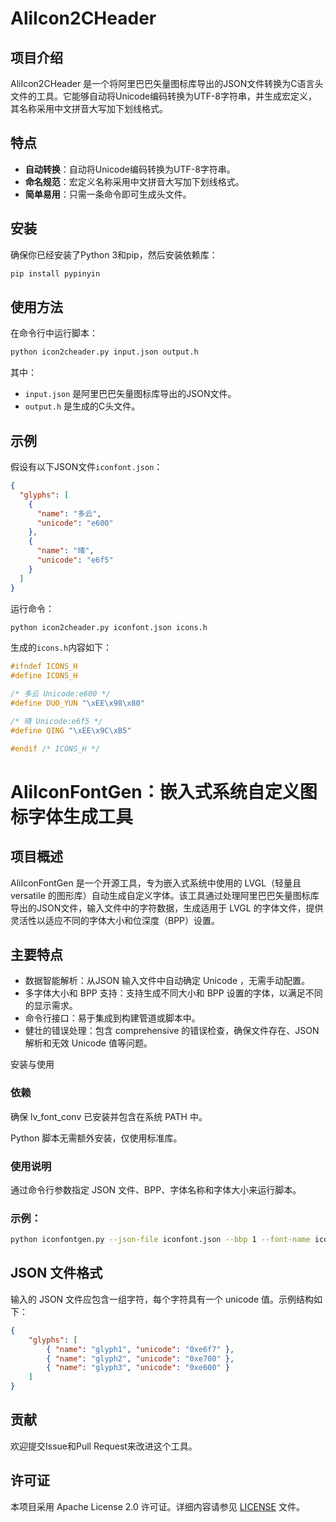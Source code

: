 # AliIcon2CHeader

## 项目介绍

AliIcon2CHeader 是一个将阿里巴巴矢量图标库导出的JSON文件转换为C语言头文件的工具。它能够自动将Unicode编码转换为UTF-8字符串，并生成宏定义，其名称采用中文拼音大写加下划线格式。

## 特点

- **自动转换**：自动将Unicode编码转换为UTF-8字符串。
- **命名规范**：宏定义名称采用中文拼音大写加下划线格式。
- **简单易用**：只需一条命令即可生成头文件。

## 安装

确保你已经安装了Python 3和pip，然后安装依赖库：

```bash
pip install pypinyin
```

## 使用方法

在命令行中运行脚本：

```bash
python icon2cheader.py input.json output.h
```

其中：

- `input.json` 是阿里巴巴矢量图标库导出的JSON文件。
- `output.h` 是生成的C头文件。

## 示例

假设有以下JSON文件`iconfont.json`：
```json
{
  "glyphs": [
    {
      "name": "多云",
      "unicode": "e600"
    },
    {
      "name": "晴",
      "unicode": "e6f5"
    }
  ]
}
```

运行命令：

```bash
python icon2cheader.py iconfont.json icons.h
```

生成的`icons.h`内容如下：
```C
#ifndef ICONS_H
#define ICONS_H

/* 多云 Unicode:e600 */
#define DUO_YUN "\xEE\x98\x80"

/* 晴 Unicode:e6f5 */
#define QING "\xEE\x9C\xB5"

#endif /* ICONS_H */
```



# AliIconFontGen：嵌入式系统自定义图标字体生成工具


## 项目概述
AliIconFontGen 是一个开源工具，专为嵌入式系统中使用的 LVGL（轻量且 versatile 的图形库）自动生成自定义字体。该工具通过处理阿里巴巴矢量图标库导出的JSON文件，输入文件中的字符数据，生成适用于 LVGL 的字体文件，提供灵活性以适应不同的字体大小和位深度（BPP）设置。

## 主要特点

* 数据智能解析：从JSON 输入文件中自动确定 Unicode ，无需手动配置。
* 多字体大小和 BPP 支持：支持生成不同大小和 BPP 设置的字体，以满足不同的显示需求。
* 命令行接口：易于集成到构建管道或脚本中。
* 健壮的错误处理：包含 comprehensive 的错误检查，确保文件存在、JSON 解析和无效 Unicode 值等问题。


安装与使用
### 依赖
确保 lv_font_conv 已安装并包含在系统 PATH 中。

Python 脚本无需额外安装，仅使用标准库。

### 使用说明
通过命令行参数指定 JSON 文件、BPP、字体名称和字体大小来运行脚本。

### 示例：
```bash
python iconfontgen.py --json-file iconfont.json --bbp 1 --font-name iconfont --font-sizes 14 36
```

## JSON 文件格式
输入的 JSON 文件应包含一组字符，每个字符具有一个 unicode 值。示例结构如下：

```json
{
    "glyphs": [
        { "name": "glyph1", "unicode": "0xe6f7" },
        { "name": "glyph2", "unicode": "0xe700" },
        { "name": "glyph3", "unicode": "0xe600" }
    ]
}
```


## 贡献

欢迎提交Issue和Pull Request来改进这个工具。

## 许可证

本项目采用 Apache License 2.0 许可证。详细内容请参见 [LICENSE](LICENSE) 文件。
